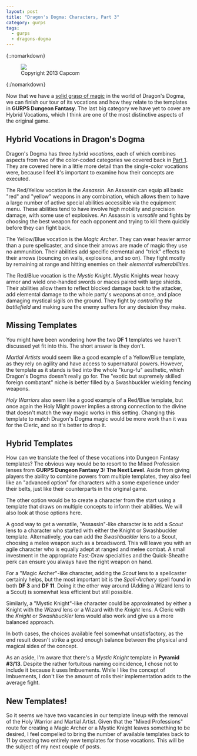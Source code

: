 ```yaml
---
layout: post
title: "Dragon's Dogma: Characters, Part 3"
category: gurps
tags:
  - gurps
  - dragons-dogma
---
```


{::nomarkdown}
<figure>
  <img src="{{ "/assets/top_main_chara.jpg" | absolute_url }}"/>
  <figcaption>Copyright 2013 Capcom</figcaption>
</figure>
{:/nomarkdown}

Now that we have a [solid grasp of magic][2] in the world of Dragon's Dogma, we
can finish our tour of its vocations and how they relate to the templates in
**GURPS Dungeon Fantasy**. The last big category we have yet to cover are Hybrid
Vocations, which I think are one of the most distinctive aspects of the original
game.

## Hybrid Vocations in Dragon's Dogma

Dragon's Dogma has three _hybrid vocations_, each of which combines aspects from
two of the color-coded categories we covered back in [Part 1][1]. They are
covered here in a little more detail than the single-color vocations were,
because I feel it's important to examine how their concepts are executed.

The Red/Yellow vocation is the _Assassin_. An Assassin can equip all basic "red"
and "yellow" weapons in any combination, which allows them to have a large
number of active special abilities accessible via the equipment menu. These
abilities tend to have involve high mobility and precision damage, with some use
of explosives. An Assassin is _versatile_ and fights by choosing the best weapon
for each opponent and trying to kill them quickly before they can fight back.

The Yellow/Blue vocation is the _Magic Archer_. They can wear heavier armor than
a pure spellcaster, and since their arrows are made of magic they use no
ammunition. Their abilities add specific elemental and "trick" effects to their
arrows (bouncing on walls, explosions, and so on). They fight mostly by
remaining at range and hitting enemies on their _elemental vulnerabilities_.

The Red/Blue vocation is the _Mystic Knight_. Mystic Knights wear heavy armor
and wield one-handed swords or maces paired with large shields. Their abilities
allow them to reflect blocked damage back to the attacker, add elemental damage
to the whole party's weapons at once, and place damaging mystical sigils on the
ground. They fight by _controlling the battlefield_ and making sure the enemy
suffers for any decision they make.

## Missing Templates

You might have been wondering how the two **DF 1** templates we haven't
discussed yet fit into this. The short answer is they don't.

_Martial Artists_ would seem like a good example of a Yellow/Blue template, as
they rely on agility and have access to supernatural powers. However, the
template as it stands is tied into the whole "kung-fu" aesthetic, which Dragon's
Dogma doesn't really go for. The "exotic but supremely skilled foreign
combatant" niche is better filled by a Swashbuckler wielding fencing weapons.

_Holy Warriors_ also seem like a good example of a Red/Blue template, but once
again the Holy Might power implies a strong connection to the divine that
doesn't match the way magic works in this setting. Changing this template to
match Dragon's Dogma magic would be more work than it was for the Cleric, and so
it's better to drop it.

## Hybrid Templates

How can we translate the feel of these vocations into Dungeon Fantasy templates?
The obvious way would be to resort to the Mixed Profession lenses from **GURPS
Dungeon Fantasy 3: The Next Level**. Aside from giving players the ability to
combine powers from multiple templates, they also feel like an "advanced option"
for characters with a some experience under their belts, just like their
counterparts in the original game.

The other option would be to create a character from the start using a template
that draws on multiple concepts to inform their abilities. We will also look at
those options here.

A good way to get a versatile, "Assassin"-like character is to add a _Scout_
lens to a character who started with either the Knight or Swashbuckler
template. Alternatively, you can add the _Swashbuckler_ lens to a Scout, choosing
a melee weapon such as a broadsword. This will leave you with an agile character
who is equally adept at ranged and melee combat. A small investment in the
appropriate Fast-Draw specialties and the Quick-Sheathe perk can ensure you
always have the right weapon on hand.

For a "Magic Archer"-like character, adding the _Scout_ lens to a spellcaster
certainly helps, but the most important bit is the _Spell-Archery_ spell found
in both **DF 3** and **DF 11**. Doing it the other way around (Adding a Wizard
lens to a Scout) is somewhat less efficient but still possible.

Similarly, a "Mystic Knight"-like character could be approximated by either a
Knight with the _Wizard_ lens or a Wizard with the _Knight_ lens. A Cleric with
the _Knight_ or _Swashbuckler_ lens would also work and give us a more balanced
approach.

In both cases, the choices available feel somewhat unsatisfactory, as the end
result doesn't strike a good enough balance between the physical and magical
sides of the concept.

As an aside, I'm aware that there's a _Mystic Knight_ template in **Pyramid
#3/13**. Despite the rather fortuitous naming coincidence, I chose not to
include it because it uses Imbuements. While I like the concept of Imbuements, I
don't like the amount of rolls their implementation adds to the average fight.

## New Templates!

So it seems we have two vacancies in our template lineup with the removal of the
Holy Warrior and Martial Artist. Given that the "Mixed Professions" route for
creating a Magic Archer or a Mystic Knight leaves something to be desired, I
feel compelled to bring the number of available templates back to 11 by creating
two entirely new templates for those vocations. This will be the subject of my
next couple of posts.

[1]: https://bira.github.io/octopus-carnival/gurps/2016/10/13/characters.html
[2]: https://bira.github.io/octopus-carnival/gurps/2016/10/17/characters-part-2.html
[3]: https://bira.github.io/octopus-carnival/gurps/2016/09/28/adapting-video-games.html
